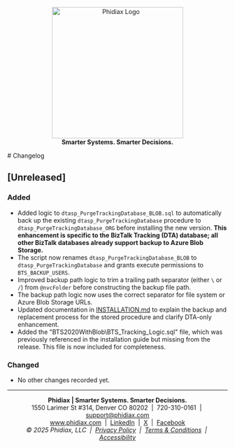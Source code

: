 
<p align="center">
	<a href="https://www.phidiax.com/" target="_blank"><img src="https://static.wixstatic.com/media/f9592c_36f18dd9f56d463cb8dcc9ae97d69ac4~mv2.png/v1/crop/x_93,y_20,w_316,h_85/fill/w_442,h_112,al_c,lg_1,q_85,enc_avif,quality_auto/logo_icon_w500_h125_transparent_white.png" alt="Phidiax Logo" width="300" /></a>
	<br>
	<strong>Smarter Systems. Smarter Decisions.</strong>
</p>
# Changelog

## [Unreleased]

### Added
- Added logic to `dtasp_PurgeTrackingDatabase_BLOB.sql` to automatically back up the existing `dtasp_PurgeTrackingDatabase` procedure to `dtasp_PurgeTrackingDatabase_ORG` before installing the new version. **This enhancement is specific to the BizTalk Tracking (DTA) database; all other BizTalk databases already support backup to Azure Blob Storage.**
- The script now renames `dtasp_PurgeTrackingDatabase_BLOB` to `dtasp_PurgeTrackingDatabase` and grants execute permissions to `BTS_BACKUP_USERS`.
- Improved backup path logic to trim a trailing path separator (either `\` or `/`) from `@nvcFolder` before constructing the backup file path.
- The backup path logic now uses the correct separator for file system or Azure Blob Storage URLs.
- Updated documentation in [INSTALLATION.md](INSTALLATION.md) to explain the backup and replacement process for the stored procedure and clarify DTA-only enhancement.
- Added the "BTS2020WithBlob\BTS_Tracking_Logic.sql" file, which was previously referenced in the installation guide but missing from the release. This file is now included for completeness.

### Changed
- No other changes recorded yet.


---
<p align="center">
	<strong>Phidiax | Smarter Systems. Smarter Decisions.</strong><br>
	1550 Larimer St #314, Denver CO 80202 &nbsp;|&nbsp; 720-310-0161 &nbsp;|&nbsp; <a href="mailto:support@phidiax.com">support@phidiax.com</a><br>
	<a href="https://www.phidiax.com">www.phidiax.com</a> &nbsp;|&nbsp; <a href="https://www.facebook.com/Phidiax">LinkedIn</a> &nbsp;|&nbsp; <a href="https://twitter.com/phidiax">X</a> &nbsp;|&nbsp; <a href="https://facebook.com/phidiax">Facebook</a><br>
	<em>© 2025 Phidiax, LLC &nbsp;|&nbsp; <a href="https://www.phidiax.com/privacy-policy">Privacy Policy</a> &nbsp;|&nbsp; <a href="https://www.phidiax.com/terms-and-conditions">Terms &amp; Conditions</a> &nbsp;|&nbsp; <a href="https://www.phidiax.com/accessibility-statement">Accessibility</a></em>
</p>

